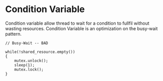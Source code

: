 # Condition Variable
Condition variable allow thread to wait for a condition to fullfil without wasting resources.
Condition Variable is an optimization on the busy-wait pattern.

```
// Busy-Wait -- BAD

while(!shared_resource.empty())
{
    mutex.unlock();
    sleep(1);
    mutex.lock();
}
```



